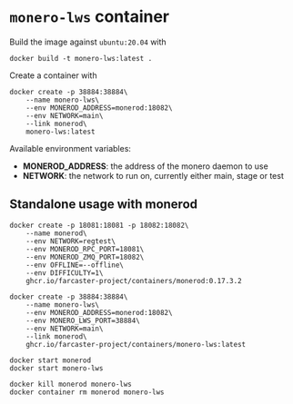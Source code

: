 # `monero-lws` container

Build the image against `ubuntu:20.04` with

```
docker build -t monero-lws:latest .
```

Create a container with

```
docker create -p 38884:38884\
    --name monero-lws\
    --env MONEROD_ADDRESS=monerod:18082\
    --env NETWORK=main\
    --link monerod\
    monero-lws:latest
```

Available environment variables:

- **MONEROD_ADDRESS**: the address of the monero daemon to use
- **NETWORK**: the network to run on, currently either main, stage or test

## Standalone usage with monerod

```
docker create -p 18081:18081 -p 18082:18082\
    --name monerod\
    --env NETWORK=regtest\
    --env MONEROD_RPC_PORT=18081\
    --env MONEROD_ZMQ_PORT=18082\
    --env OFFLINE=--offline\
    --env DIFFICULTY=1\
    ghcr.io/farcaster-project/containers/monerod:0.17.3.2

docker create -p 38884:38884\
    --name monero-lws\
    --env MONEROD_ADDRESS=monerod:18082\
    --env MONERO_LWS_PORT=38884\
    --env NETWORK=main\
    --link monerod\
    ghcr.io/farcaster-project/containers/monero-lws:latest

docker start monerod
docker start monero-lws

docker kill monerod monero-lws
docker container rm monerod monero-lws
```
